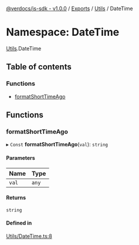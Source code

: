 [@verdocs/js-sdk - v1.0.0](../README.md) / [Exports](../modules.md) / [Utils](Utils.md) / DateTime

# Namespace: DateTime

[Utils](Utils.md).DateTime

## Table of contents

### Functions

- [formatShortTimeAgo](Utils.DateTime.md#formatshorttimeago)

## Functions

### formatShortTimeAgo

▸ `Const` **formatShortTimeAgo**(`val`): `string`

#### Parameters

| Name | Type |
| :------ | :------ |
| `val` | `any` |

#### Returns

`string`

#### Defined in

[Utils/DateTime.ts:8](https://github.com/Verdocs/js-sdk/blob/main/src/Utils/DateTime.ts#L8)
